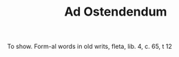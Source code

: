 ---
title: Ad Ostendendum
letter: A
permalink: "/definitions/bld-ad-ostendendum.html"
body: To show. Form-al words in old writs, fleta, lib. 4, c. 65, t 12
published_at: '2018-07-07'
source: Black's Law Dictionary 2nd Ed (1910)
layout: post
---
